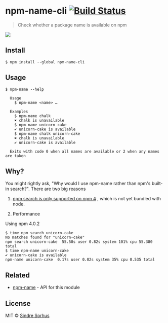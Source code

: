 # npm-name-cli [![Build Status](https://travis-ci.org/sindresorhus/npm-name-cli.svg?branch=master)](https://travis-ci.org/sindresorhus/npm-name-cli)

> Check whether a package name is available on npm

![](screenshot.png)


## Install

```
$ npm install --global npm-name-cli
```


## Usage

```
$ npm-name --help

  Usage
    $ npm-name <name> …

  Examples
    $ npm-name chalk
    ✖ chalk is unavailable
    $ npm-name unicorn-cake
    ✔ unicorn-cake is available
    $ npm-name chalk unicorn-cake
    ✖ chalk is unavailable
    ✔ unicorn-cake is available

  Exits with code 0 when all names are available or 2 when any names are taken
```


## Why?

You might rightly ask, "Why would I use npm-name rather than npm's built-in search?".
There are two big reasons

1) [npm search is only supported on npm 4](https://github.com/npm/npm/issues/14649#issuecomment-262820415)
, which is not yet bundled with node.

2) Performance

Using npm 4.0.2

```
$ time npm search unicorn-cake
No matches found for "unicorn-cake"
npm search unicorn-cake  55.50s user 0.82s system 101% cpu 55.380 total
$ time npm-name unicorn-cake  
✔ unicorn-cake is available
npm-name unicorn-cake  0.17s user 0.02s system 35% cpu 0.535 total
```

## Related

- [npm-name](https://github.com/sindresorhus/npm-name) - API for this module


## License

MIT © [Sindre Sorhus](https://sindresorhus.com)
